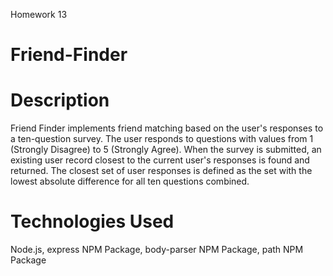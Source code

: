 Homework 13

# Friend-Finder

# Description
Friend Finder implements friend matching based on the user's responses to a ten-question survey. The user responds to questions with values from 1 (Strongly Disagree) to 5 (Strongly Agree). When the survey is submitted, an existing user record closest to the current user's responses is found and returned. The closest set of user responses is defined as the set with the lowest absolute difference for all ten questions combined.

# Technologies Used
Node.js, express NPM Package, body-parser NPM Package, path NPM Package
